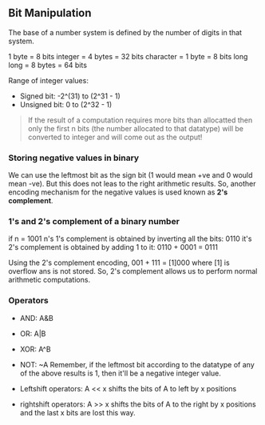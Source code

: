 ## Bit Manipulation

The base of a number system is defined by the number of digits in that system.

1 byte = 8 bits
integer = 4 bytes = 32 bits
character = 1 byte = 8 bits
long long = 8 bytes = 64 bits

Range of integer values:
-   Signed bit:     -2^(31) to (2^31 - 1)
-   Unsigned bit:   0 to (2^32 - 1)

> If the result of a computation requires more bits than allocatted then only the first n bits (the number allocated to that datatype) will be converted to integer and will come out as the output!

### Storing negative values in binary

We can use the leftmost bit as the sign bit (1 would mean +ve and 0 would mean -ve). But this does not leas to the right arithmetic results. So, another encoding mechanism for the negative values is used known as **2's complement**.

### 1's and 2's complement of a binary number

if n = 1001
n's 1's complement is obtained by inverting all the bits: 0110
it's 2's complement is obtained by adding 1 to it: 0110 + 0001 = 0111

Using the 2's complement encoding, 001 + 111 = [1]000 where [1] is overflow ans is not stored. So, 2's complement allows us to perform normal arithmetic computations.

### Operators

-   AND: A&B
-   OR: A|B
-   XOR: A^B
-   NOT: ~A
Remember, if the leftmost bit according to the datatype of any of the above results is 1, then it'll be a negative integer value.

-   Leftshift operators:    A << x shifts the bits of A to left by x positions 
-   rightshift operators:   A >> x shifts the bits of A to the right by x positions and the last x bits are lost this way.
